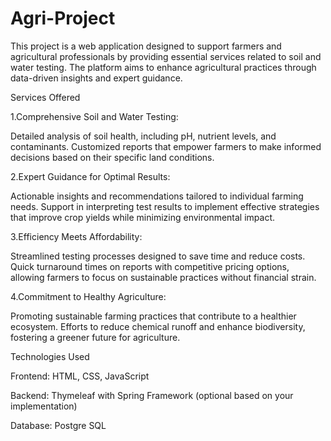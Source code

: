 # Agri-Project

This project is a web application designed to support farmers and agricultural professionals by providing essential services related to soil and water testing. The platform aims to enhance agricultural practices through data-driven insights and expert guidance.

Services Offered

1.Comprehensive Soil and Water Testing:

Detailed analysis of soil health, including pH, nutrient levels, and contaminants. Customized reports that empower farmers to make informed decisions based on their specific land conditions.

2.Expert Guidance for Optimal Results:

Actionable insights and recommendations tailored to individual farming needs. Support in interpreting test results to implement effective strategies that improve crop yields while minimizing environmental impact.

3.Efficiency Meets Affordability:

Streamlined testing processes designed to save time and reduce costs. Quick turnaround times on reports with competitive pricing options, allowing farmers to focus on sustainable practices without financial strain.

4.Commitment to Healthy Agriculture:

Promoting sustainable farming practices that contribute to a healthier ecosystem. Efforts to reduce chemical runoff and enhance biodiversity, fostering a greener future for agriculture.

Technologies Used

Frontend: HTML, CSS, JavaScript

Backend: Thymeleaf with Spring Framework (optional based on your implementation)

Database: Postgre SQL
